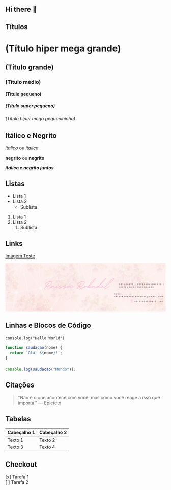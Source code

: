 ## Hi there 👋

## Títulos 

# (Título hiper mega grande) 
## (Título grande) 
### (Título médio) 
#### (Título pequeno) 
##### (Título super pequeno) 
###### (Título hiper mega pequenininho) 

## Itálico e Negrito

*italico* ou _italico_

**negrito** ou __negrito__

___itálico e negrito juntos___

## Listas

- Lista 1 
- Lista 2
  - Sublista
	
1. Lista 1 
2. Lista 2
   1. Sublista

## Links 

[Imagem Teste](https://i.pinimg.com/736x/ae/01/17/ae011751dec942b02a695342eadd09d8.jpg)

![Imagem Teste 1](<Capa LinkedIn (2)-1.png>)

## Linhas e Blocos de Código

`console.log("Hello World")`

``` javascript
function saudacao(nome) {
  return `Olá, ${nome}!`;
}

console.log(saudacao("Mundo")); 
```

## Citações

> "Não é o que acontece com você, mas como você reage a isso que importa." — Epicteto

## Tabelas

| Cabeçalho 1 | Cabeçalho 2 |
| ----------- | ----------- |
|   Texto 1   |   Texto 2   |
|   Texto 3   |   Texto 4   |

## Checkout

[x] Tarefa 1 <br>
[ ] Tarefa 2
 
<!--
**raissarobadel/raissarobadel** is a ✨ _special_ ✨ repository because its `README.md` (this file) appears on your GitHub profile.

Here are some ideas to get you started:

- 🔭 I’m currently working on ...
- 🌱 I’m currently learning ...
- 👯 I’m looking to collaborate on ...
- 🤔 I’m looking for help with ...
- 💬 Ask me about ...
- 📫 How to reach me: ...
- 😄 Pronouns: ...
- ⚡ Fun fact: ...
-->
